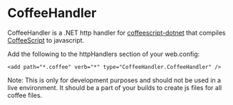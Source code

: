 CoffeeHandler
=============
CoffeeHandler is a .NET http handler for [coffeescript-dotnet](https://github.com/abolibibelot/coffeescript-dotnet) that compiles [CoffeeScript](http://jashkenas.github.com/coffee-script/) to javascript.

Add the following to the httpHandlers section of your web.config:

	<add path="*.coffee" verb="*" type="CoffeeHandler.CoffeeHandler" />

Note: This is only for development purposes and should not be used in a live environment. It should be a part of your builds to create js files for all coffee files.